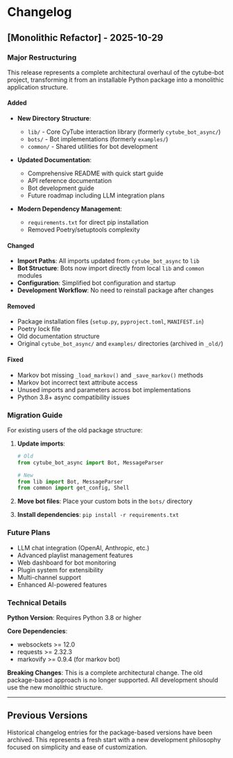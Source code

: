 # Changelog

## [Monolithic Refactor] - 2025-10-29

### Major Restructuring

This release represents a complete architectural overhaul of the cytube-bot project, transforming it from an installable Python package into a monolithic application structure.

#### Added
- **New Directory Structure**:
  - `lib/` - Core CyTube interaction library (formerly `cytube_bot_async/`)
  - `bots/` - Bot implementations (formerly `examples/`)
  - `common/` - Shared utilities for bot development
  
- **Updated Documentation**:
  - Comprehensive README with quick start guide
  - API reference documentation
  - Bot development guide
  - Future roadmap including LLM integration plans

- **Modern Dependency Management**:
  - `requirements.txt` for direct pip installation
  - Removed Poetry/setuptools complexity
  
#### Changed
- **Import Paths**: All imports updated from `cytube_bot_async` to `lib`
- **Bot Structure**: Bots now import directly from local `lib` and `common` modules
- **Configuration**: Simplified bot configuration and startup
- **Development Workflow**: No need to reinstall package after changes

#### Removed
- Package installation files (`setup.py`, `pyproject.toml`, `MANIFEST.in`)
- Poetry lock file
- Old documentation structure
- Original `cytube_bot_async/` and `examples/` directories (archived in `_old/`)

#### Fixed
- Markov bot missing `_load_markov()` and `_save_markov()` methods
- Markov bot incorrect text attribute access
- Unused imports and parameters across bot implementations
- Python 3.8+ async compatibility issues

### Migration Guide

For existing users of the old package structure:

1. **Update imports**:
   ```python
   # Old
   from cytube_bot_async import Bot, MessageParser
   
   # New
   from lib import Bot, MessageParser
   from common import get_config, Shell
   ```

2. **Move bot files**: Place your custom bots in the `bots/` directory

3. **Install dependencies**: `pip install -r requirements.txt`

### Future Plans

- LLM chat integration (OpenAI, Anthropic, etc.)
- Advanced playlist management features
- Web dashboard for bot monitoring
- Plugin system for extensibility
- Multi-channel support
- Enhanced AI-powered features

### Technical Details

**Python Version**: Requires Python 3.8 or higher

**Core Dependencies**:
- websockets >= 12.0
- requests >= 2.32.3
- markovify >= 0.9.4 (for markov bot)

**Breaking Changes**: This is a complete architectural change. The old package-based approach is no longer supported. All development should use the new monolithic structure.

---

## Previous Versions

Historical changelog entries for the package-based versions have been archived. This represents a fresh start with a new development philosophy focused on simplicity and ease of customization.
